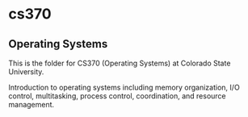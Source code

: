 # cs370

## Operating Systems

This is the folder for CS370 (Operating Systems) at Colorado State University.

Introduction to operating systems including memory organization, I/O control, multitasking, process control, coordination, and resource management.